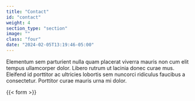 ```yaml
---
title: "Contact"
id: "contact"
weight: 4
section_type: "section"
image: ""
class: "four"
date: "2024-02-05T13:19:46-05:00"
---
```

Elementum sem parturient nulla quam placerat viverra mauris non cum elit tempus ullamcorper dolor. Libero rutrum ut lacinia donec curae mus. Eleifend id porttitor ac ultricies lobortis sem nuncorci ridiculus faucibus a consectetur. Porttitor curae mauris urna mi dolor.

{{< form >}}